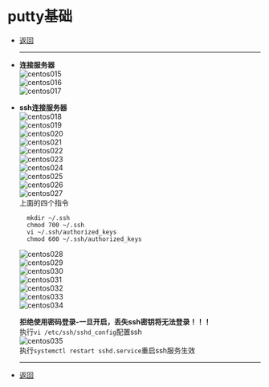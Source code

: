 # putty基础

- [返回](putty.md)
  ***
- **连接服务器**  
  ![centos015](images/centos015.png)  
  ![centos016](images/centos016.png)  
  ![centos017](images/centos017.png)  

- **ssh连接服务器**  
  ![centos018](images/centos018.png)  
  ![centos019](images/centos019.png)  
  ![centos020](images/centos020.png)  
  ![centos021](images/centos021.png)  
  ![centos022](images/centos022.png)  
  ![centos023](images/centos023.png)  
  ![centos024](images/centos024.png)  
  ![centos025](images/centos025.png)  
  ![centos026](images/centos026.png)  
  ![centos027](images/centos027.png)  
  上面的四个指令  

  ```linux
    mkdir ~/.ssh
    chmod 700 ~/.ssh
    vi ~/.ssh/authorized_keys
    chmod 600 ~/.ssh/authorized_keys
  ```

  ![centos028](images/centos028.png)  
  ![centos029](images/centos029.png)  
  ![centos030](images/centos030.png)  
  ![centos031](images/centos031.png)  
  ![centos032](images/centos032.png)  
  ![centos033](images/centos033.png)  
  ![centos034](images/centos034.png)  

  **拒绝使用密码登录-一旦开启，丢失ssh密钥将无法登录！！！**  
  执行`vi /etc/ssh/sshd_config`配置ssh  
  ![centos035](images/centos035.png)  
  执行`systemctl restart sshd.service`重启ssh服务生效  
  ***
- [返回](putty.md)